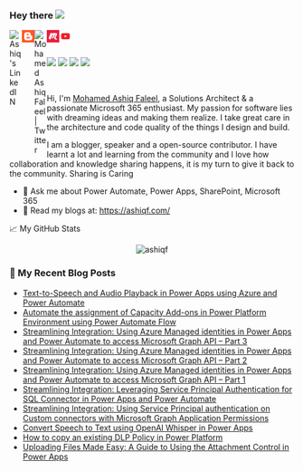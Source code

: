 ### Hey there <img src="https://media.giphy.com/media/hvRJCLFzcasrR4ia7z/giphy.gif" width="25px">
<a href="https://www.linkedin.com/in/ashiqf/">
  <img align="left" alt="Ashiq's LinkedIN" width="22px" src="https://raw.githubusercontent.com/peterthehan/peterthehan/master/assets/linkedin.svg" />
</a>
<a href="https://ashiqf.com">
  <img align="left" alt="Mohamed Ashiq Faleel | Blog" width="22px" src="https://github.com/edent/SuperTinyIcons/blob/master/images/svg/blogger.svg" />
</a>
<a href="https://twitter.com/AshiqfFaleel">
  <img align="left" alt="Mohamed Ashiq Faleel | Twitter" width="22px" src="https://raw.githubusercontent.com/peterthehan/peterthehan/master/assets/twitter.svg" />
</a>
<a href="https://www.meetup.com/cloudjourneyusergroup">
  <img align="left" alt="Cloud Journey User Group" width="22px" src="https://github.com/edent/SuperTinyIcons/blob/master/images/svg/meetup.svg" />
</a>
<a href="https://www.youtube.com/channel/UC8jaFS5wRoWiJovftvBXcQw">
  <img align="left" alt="Mohamed Ashiq Faleel Youtube Channel" width="22px" src="https://github.com/edent/SuperTinyIcons/blob/master/images/svg/youtube.svg" />
</a><br /><br />

![](https://img.shields.io/badge/Microsoft-MVP-blue)
![](https://img.shields.io/badge/Microsoft-MCT-red)
![](https://img.shields.io/badge/Microsoft%20365-Consultant-D03902)
![](https://img.shields.io/badge/Power%20Platform-Consultant-702670)


<br />

Hi, I'm [Mohamed Ashiq Faleel](https://ashiqf.com/), a Solutions Architect & a passionate Microsoft 365 enthusiast. My passion for software lies with dreaming ideas and making them realize. I take great care in the architecture and code quality of the things I design and build.

I am a blogger, speaker and a open-source contributor. I have learnt a lot and learning from the community and I love how collaboration and knowledge sharing happens, it is my turn to give it back to the community. Sharing is Caring
- 💬 Ask me about Power Automate, Power Apps, SharePoint, Microsoft 365
- 📰 Read my blogs at: https://ashiqf.com/

📈 My GitHub Stats

<p align="center"> <img src="https://github-readme-stats.vercel.app/api?username=ashiqf&show_icons=true&theme=gotham" alt="ashiqf" />
  
### 📙 My Recent Blog Posts
<!--START_SECTION:feed-->
* [Text-to-Speech and Audio Playback in Power Apps using Azure and Power Automate](https:&#x2F;&#x2F;ashiqf.com&#x2F;2024&#x2F;02&#x2F;29&#x2F;text-to-speech-and-audio-playback-in-power-apps-using-azure-and-power-automate&#x2F;)
* [Automate the assignment of Capacity Add-ons in Power Platform Environment using Power Automate Flow](https:&#x2F;&#x2F;ashiqf.com&#x2F;2024&#x2F;01&#x2F;31&#x2F;automate-the-assignment-of-capacity-add-ons-in-power-platform-environment-using-power-automate-flow&#x2F;)
* [Streamlining Integration: Using Azure Managed identities in Power Apps and Power Automate to access Microsoft Graph API – Part 3](https:&#x2F;&#x2F;ashiqf.com&#x2F;2024&#x2F;01&#x2F;02&#x2F;streamlining-integration-using-azure-managed-identities-in-power-apps-and-power-automate-to-access-microsoft-graph-api-part-3&#x2F;)
* [Streamlining Integration: Using Azure Managed identities in Power Apps and Power Automate to access Microsoft Graph API – Part 2](https:&#x2F;&#x2F;ashiqf.com&#x2F;2024&#x2F;01&#x2F;01&#x2F;streamlining-integration-using-azure-managed-identities-in-power-apps-and-power-automate-to-access-microsoft-graph-api-part-2&#x2F;)
* [Streamlining Integration: Using Azure Managed identities in Power Apps and Power Automate to access Microsoft Graph API – Part 1](https:&#x2F;&#x2F;ashiqf.com&#x2F;2023&#x2F;12&#x2F;31&#x2F;streamlining-integration-using-azure-managed-identities-in-power-apps-and-power-automate-to-access-microsoft-graph-api-part-1&#x2F;)
* [Streamlining Integration: Leveraging Service Principal Authentication for SQL Connector in Power Apps and Power Automate](https:&#x2F;&#x2F;ashiqf.com&#x2F;2023&#x2F;11&#x2F;05&#x2F;streamlining-integration-leveraging-service-principal-authentication-for-sql-connector-in-power-apps-and-power-automate&#x2F;)
* [Streamlining Integration: Using Service Principal authentication on Custom connectors with Microsoft Graph Application Permissions](https:&#x2F;&#x2F;ashiqf.com&#x2F;2023&#x2F;10&#x2F;28&#x2F;streamlining-integration-using-service-principal-authentication-on-custom-connectors-with-microsoft-graph-application-permissions&#x2F;)
* [Convert Speech to Text using OpenAI Whisper in Power Apps](https:&#x2F;&#x2F;ashiqf.com&#x2F;2023&#x2F;03&#x2F;19&#x2F;convert-speech-to-text-using-openai-whisper-in-power-apps&#x2F;)
* [How to copy an existing DLP Policy in Power Platform](https:&#x2F;&#x2F;ashiqf.com&#x2F;2023&#x2F;03&#x2F;19&#x2F;how-to-copy-an-existing-dlp-policy-in-power-platform&#x2F;)
* [Uploading Files Made Easy: A Guide to Using the Attachment Control in Power Apps](https:&#x2F;&#x2F;ashiqf.com&#x2F;2023&#x2F;03&#x2F;19&#x2F;uploading-files-made-easy-a-guide-to-using-the-attachment-control-in-power-apps&#x2F;)
<!--END_SECTION:feed-->
